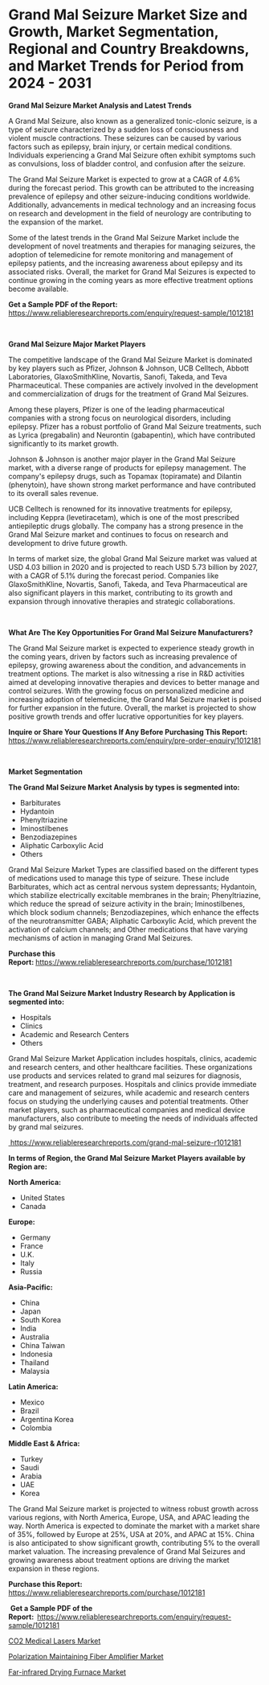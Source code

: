 <p><h1>Grand Mal Seizure Market Size and Growth, Market Segmentation, Regional and Country Breakdowns, and Market Trends for Period from 2024 -  2031</h1></p><p><strong>Grand Mal Seizure Market Analysis and Latest Trends</strong></p>
<p><p>A Grand Mal Seizure, also known as a generalized tonic-clonic seizure, is a type of seizure characterized by a sudden loss of consciousness and violent muscle contractions. These seizures can be caused by various factors such as epilepsy, brain injury, or certain medical conditions. Individuals experiencing a Grand Mal Seizure often exhibit symptoms such as convulsions, loss of bladder control, and confusion after the seizure.</p><p>The Grand Mal Seizure Market is expected to grow at a CAGR of 4.6% during the forecast period. This growth can be attributed to the increasing prevalence of epilepsy and other seizure-inducing conditions worldwide. Additionally, advancements in medical technology and an increasing focus on research and development in the field of neurology are contributing to the expansion of the market.</p><p>Some of the latest trends in the Grand Mal Seizure Market include the development of novel treatments and therapies for managing seizures, the adoption of telemedicine for remote monitoring and management of epilepsy patients, and the increasing awareness about epilepsy and its associated risks. Overall, the market for Grand Mal Seizures is expected to continue growing in the coming years as more effective treatment options become available.</p></p>
<p><strong>Get a Sample PDF of the Report:&nbsp;</strong> <a href="https://www.reliableresearchreports.com/enquiry/request-sample/1012181">https://www.reliableresearchreports.com/enquiry/request-sample/1012181</a></p>
<p>&nbsp;</p>
<p><strong>Grand Mal Seizure Major Market Players</strong></p>
<p><p>The competitive landscape of the Grand Mal Seizure Market is dominated by key players such as Pfizer, Johnson & Johnson, UCB Celltech, Abbott Laboratories, GlaxoSmithKline, Novartis, Sanofi, Takeda, and Teva Pharmaceutical. These companies are actively involved in the development and commercialization of drugs for the treatment of Grand Mal Seizures.</p><p>Among these players, Pfizer is one of the leading pharmaceutical companies with a strong focus on neurological disorders, including epilepsy. Pfizer has a robust portfolio of Grand Mal Seizure treatments, such as Lyrica (pregabalin) and Neurontin (gabapentin), which have contributed significantly to its market growth.</p><p>Johnson & Johnson is another major player in the Grand Mal Seizure market, with a diverse range of products for epilepsy management. The company's epilepsy drugs, such as Topamax (topiramate) and Dilantin (phenytoin), have shown strong market performance and have contributed to its overall sales revenue.</p><p>UCB Celltech is renowned for its innovative treatments for epilepsy, including Keppra (levetiracetam), which is one of the most prescribed antiepileptic drugs globally. The company has a strong presence in the Grand Mal Seizure market and continues to focus on research and development to drive future growth.</p><p>In terms of market size, the global Grand Mal Seizure market was valued at USD 4.03 billion in 2020 and is projected to reach USD 5.73 billion by 2027, with a CAGR of 5.1% during the forecast period. Companies like GlaxoSmithKline, Novartis, Sanofi, Takeda, and Teva Pharmaceutical are also significant players in this market, contributing to its growth and expansion through innovative therapies and strategic collaborations.</p></p>
<p>&nbsp;</p>
<p><strong>What Are The Key Opportunities For Grand Mal Seizure Manufacturers?</strong></p>
<p><p>The Grand Mal Seizure market is expected to experience steady growth in the coming years, driven by factors such as increasing prevalence of epilepsy, growing awareness about the condition, and advancements in treatment options. The market is also witnessing a rise in R&D activities aimed at developing innovative therapies and devices to better manage and control seizures. With the growing focus on personalized medicine and increasing adoption of telemedicine, the Grand Mal Seizure market is poised for further expansion in the future. Overall, the market is projected to show positive growth trends and offer lucrative opportunities for key players.</p></p>
<p><strong>Inquire or Share Your Questions If Any Before Purchasing This Report:</strong> <a href="https://www.reliableresearchreports.com/enquiry/pre-order-enquiry/1012181">https://www.reliableresearchreports.com/enquiry/pre-order-enquiry/1012181</a></p>
<p>&nbsp;</p>
<p><strong>Market Segmentation</strong></p>
<p><strong>The Grand Mal Seizure Market Analysis by types is segmented into:</strong></p>
<p><ul><li>Barbiturates</li><li>Hydantoin</li><li>Phenyltriazine</li><li>Iminostilbenes</li><li>Benzodiazepines</li><li>Aliphatic Carboxylic Acid</li><li>Others</li></ul></p>
<p><p>Grand Mal Seizure Market Types are classified based on the different types of medications used to manage this type of seizure. These include Barbiturates, which act as central nervous system depressants; Hydantoin, which stabilize electrically excitable membranes in the brain; Phenyltriazine, which reduce the spread of seizure activity in the brain; Iminostilbenes, which block sodium channels; Benzodiazepines, which enhance the effects of the neurotransmitter GABA; Aliphatic Carboxylic Acid, which prevent the activation of calcium channels; and Other medications that have varying mechanisms of action in managing Grand Mal Seizures.</p></p>
<p><strong>Purchase this Report:&nbsp;</strong><a href="https://www.reliableresearchreports.com/purchase/1012181">https://www.reliableresearchreports.com/purchase/1012181</a></p>
<p>&nbsp;</p>
<p><strong>The Grand Mal Seizure Market Industry Research by Application is segmented into:</strong></p>
<p><ul><li>Hospitals</li><li>Clinics</li><li>Academic and Research Centers</li><li>Others</li></ul></p>
<p><p>Grand Mal Seizure Market Application includes hospitals, clinics, academic and research centers, and other healthcare facilities. These organizations use products and services related to grand mal seizures for diagnosis, treatment, and research purposes. Hospitals and clinics provide immediate care and management of seizures, while academic and research centers focus on studying the underlying causes and potential treatments. Other market players, such as pharmaceutical companies and medical device manufacturers, also contribute to meeting the needs of individuals affected by grand mal seizures.</p></p>
<p><a href="https://www.reliableresearchreports.com/grand-mal-seizure-r1012181">&nbsp;https://www.reliableresearchreports.com/grand-mal-seizure-r1012181</a></p>
<p><strong>In terms of Region, the Grand Mal Seizure Market Players available by Region are:</strong></p>
<p>
    <p> <strong> North America: </strong>
        <ul>
            <li>United States</li>
            <li>Canada</li>
        </ul>
        </p> 
    <p> <strong> Europe: </strong>
        <ul>
            <li>Germany</li>
            <li>France</li>
            <li>U.K.</li>
            <li>Italy</li>
            <li>Russia</li>
        </ul>
        </p> 
    <p> <strong> Asia-Pacific: </strong>
        <ul>
            <li>China</li>
            <li>Japan</li>
            <li>South Korea</li>
            <li>India</li>
            <li>Australia</li>
            <li>China Taiwan</li>
            <li>Indonesia</li>
            <li>Thailand</li>
            <li>Malaysia</li>
        </ul>
        </p> 
    <p> <strong> Latin America: </strong>
        <ul>
            <li>Mexico</li>
            <li>Brazil</li>
            <li>Argentina Korea</li>
            <li>Colombia</li>
        </ul>
        </p> 
    <p> <strong> Middle East & Africa: </strong>
        <ul>
            <li>Turkey</li>
            <li>Saudi</li>
            <li>Arabia</li>
            <li>UAE</li>
            <li>Korea</li>
        </ul>
    </p>
    </p>
<p><p>The Grand Mal Seizure market is projected to witness robust growth across various regions, with North America, Europe, USA, and APAC leading the way. North America is expected to dominate the market with a market share of 35%, followed by Europe at 25%, USA at 20%, and APAC at 15%. China is also anticipated to show significant growth, contributing 5% to the overall market valuation. The increasing prevalence of Grand Mal Seizures and growing awareness about treatment options are driving the market expansion in these regions.</p></p>
<p><strong>Purchase this Report: </strong><a href="https://www.reliableresearchreports.com/purchase/1012181">https://www.reliableresearchreports.com/purchase/1012181</a></p>
<p>&nbsp;<strong>Get a Sample PDF of the Report:&nbsp;&nbsp;</strong><a href="https://www.reliableresearchreports.com/enquiry/request-sample/1012181">https://www.reliableresearchreports.com/enquiry/request-sample/1012181</a></p>
<p><strong></strong></p>
<p><p><a href="https://github.com/jodemen/Market-Research-Report-List-3/blob/main/co2-medical-lasers-market.md">CO2 Medical Lasers Market</a></p><p><a href="https://github.com/RyleeBauch2023/Market-Research-Report-List-1/blob/main/polarization-maintaining-fiber-amplifier-market.md">Polarization Maintaining Fiber Amplifier Market</a></p><p><a href="https://github.com/AndreanneHane2023/Market-Research-Report-List-1/blob/main/far-infrared-drying-furnace-market.md">Far-infrared Drying Furnace Market</a></p></p>